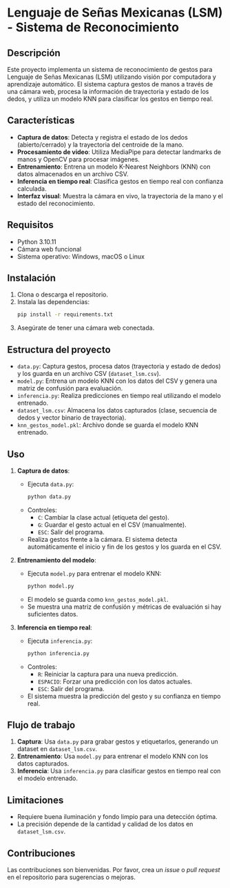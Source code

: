 # Lenguaje de Señas Mexicanas (LSM) - Sistema de Reconocimiento

## Descripción

Este proyecto implementa un sistema de reconocimiento de gestos para Lenguaje de Señas Mexicanas (LSM) utilizando visión por computadora y aprendizaje automático. El sistema captura gestos de manos a través de una cámara web, procesa la información de trayectoria y estado de los dedos, y utiliza un modelo KNN para clasificar los gestos en tiempo real.

## Características

- **Captura de datos**: Detecta y registra el estado de los dedos (abierto/cerrado) y la trayectoria del centroide de la mano.
- **Procesamiento de video**: Utiliza MediaPipe para detectar landmarks de manos y OpenCV para procesar imágenes.
- **Entrenamiento**: Entrena un modelo K-Nearest Neighbors (KNN) con datos almacenados en un archivo CSV.
- **Inferencia en tiempo real**: Clasifica gestos en tiempo real con confianza calculada.
- **Interfaz visual**: Muestra la cámara en vivo, la trayectoria de la mano y el estado del reconocimiento.

## Requisitos

- Python 3.10.11
- Cámara web funcional
- Sistema operativo: Windows, macOS o Linux

## Instalación

1. Clona o descarga el repositorio.
2. Instala las dependencias:
   ```bash
   pip install -r requirements.txt
   ```
3. Asegúrate de tener una cámara web conectada.

## Estructura del proyecto

- `data.py`: Captura gestos, procesa datos (trayectoria y estado de dedos) y los guarda en un archivo CSV (`dataset_lsm.csv`).
- `model.py`: Entrena un modelo KNN con los datos del CSV y genera una matriz de confusión para evaluación.
- `inferencia.py`: Realiza predicciones en tiempo real utilizando el modelo entrenado.
- `dataset_lsm.csv`: Almacena los datos capturados (clase, secuencia de dedos y vector binario de trayectoria).
- `knn_gestos_model.pkl`: Archivo donde se guarda el modelo KNN entrenado.

## Uso

1. **Captura de datos**:

   - Ejecuta `data.py`:
     ```bash
     python data.py
     ```
   - Controles:
     - `C`: Cambiar la clase actual (etiqueta del gesto).
     - `G`: Guardar el gesto actual en el CSV (manualmente).
     - `ESC`: Salir del programa.
   - Realiza gestos frente a la cámara. El sistema detecta automáticamente el inicio y fin de los gestos y los guarda en el CSV.

2. **Entrenamiento del modelo**:

   - Ejecuta `model.py` para entrenar el modelo KNN:
     ```bash
     python model.py
     ```
   - El modelo se guarda como `knn_gestos_model.pkl`.
   - Se muestra una matriz de confusión y métricas de evaluación si hay suficientes datos.

3. **Inferencia en tiempo real**:
   - Ejecuta `inferencia.py`:
     ```bash
     python inferencia.py
     ```
   - Controles:
     - `R`: Reiniciar la captura para una nueva predicción.
     - `ESPACIO`: Forzar una predicción con los datos actuales.
     - `ESC`: Salir del programa.
   - El sistema muestra la predicción del gesto y su confianza en tiempo real.

## Flujo de trabajo

1. **Captura**: Usa `data.py` para grabar gestos y etiquetarlos, generando un dataset en `dataset_lsm.csv`.
2. **Entrenamiento**: Usa `model.py` para entrenar el modelo KNN con los datos capturados.
3. **Inferencia**: Usa `inferencia.py` para clasificar gestos en tiempo real con el modelo entrenado.

## Limitaciones

- Requiere buena iluminación y fondo limpio para una detección óptima.
- La precisión depende de la cantidad y calidad de los datos en `dataset_lsm.csv`.

## Contribuciones

Las contribuciones son bienvenidas. Por favor, crea un _issue_ o _pull request_ en el repositorio para sugerencias o mejoras.
